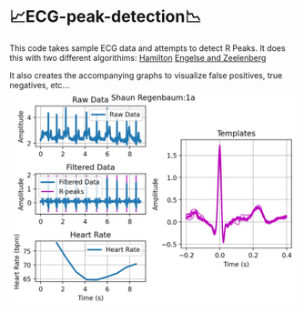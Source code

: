 # 📈ECG-peak-detection📉
This code takes sample ECG data and attempts to detect R Peaks. 
It does this with two different algorithims:
[Hamilton](https://www.ncbi.nlm.nih.gov/pmc/articles/PMC2532677/)
[Engelse and Zeelenberg](http://www.lx.it.pt/~afred/papers/Review%20and%20Comparison%20of%20Real%20Time%20Electrocardiogram%20Segmentation%20Algorithms%20for%20Biometric%20Applications.pdf)

It also creates the accompanying graphs to visualize false positives, true negatives, etc...
![Sample Visualization](https://github.com/Shaun-Regenbaum/ECG-peak-detection/blob/main/results/Engelse%20and%20Zeelenberg/graphics%201a.jpg?raw=true)

